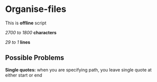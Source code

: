 # Organise-files

This is **offline** script

_2700 to 1800_ **characters**

_29 to 1_ **lines**

## Possible Problems

**Single quotes:** when you are specifying path, you leave single quote at either start or end
